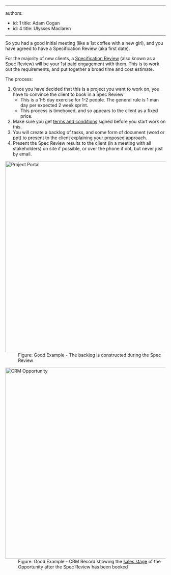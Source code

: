 

---
authors:
  - id: 1
    title: Adam Cogan
  - id: 4
    title: Ulysses Maclaren
---




<span class='intro'> <p>So you had a good initial meeting (like a 1st coffee with a new girl), and you have agreed to have a Specification Review (aka first date).</p> </span>

<p>For the majority of new clients, a <a href="/Management/RulesToBetterProjectManagement/Pages/SpecificationReview.aspx">Specification Review</a> (also known as a Spec Review) will be your 1st paid engagement with them. This is to work out the requirements, and put together a broad time and cost estimate.</p>
<p>The process&#58;</p>
<ol><li>Once you have decided that this is a project you want to work on, you have to convince the client to book in a Spec Review <ul><li>This is a 1-5 day exercise for 1-2 people. The general rule is 1 man day per expected 2 week sprint.</li>
<li>This process is timeboxed, and so appears to the client as a fixed price.</li></ul></li>
<li>Make sure you get <a href="http&#58;//www.ssw.com.au/ssw/standards/forms/ConsultingOrderTermsConditions.aspx">terms and conditions</a> signed before you start work on this.</li>
<li>You will create a backlog of tasks, and some form of document (word or ppt) to present to the client explaining your proposed approach.</li>
<li>Present the Spec Review results to the client (in a meeting with all stakeholders) on site if possible, or over the phone if not, but never just by email.</li></ol>
<dl class="goodImage"><dt><img alt="Project Portal" src="/Management/PublishingImages/ProductBacklog.jpg" style="width&#58;600px;" /> </dt>
<dd>Figure&#58; Good Example - The backlog is constructed during the Spec Review</dd></dl>
<dl class="goodImage"><dt><img alt="CRM Opportunity" src="/Management/PublishingImages/CRMOpportunitySalesStage.jpg" style="width&#58;600px;" /> </dt>
<dd>Figure&#58; Good Example - CRM Record showing the <a href="/Management/RulesToSuccessfulSalesAndAccountManagement/Pages/The-6-stages-in-the-Sales-Pipeline.aspx">sales stage</a> of the Opportunity after the Spec Review has been booked</dd></dl>


